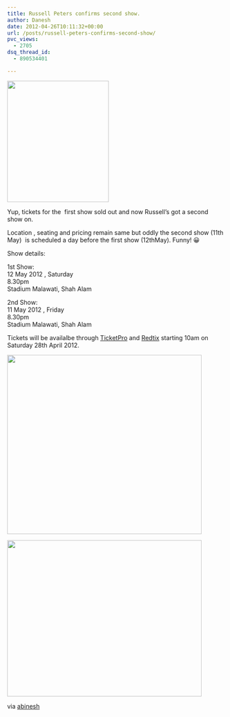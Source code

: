 ```yaml
---
title: Russell Peters confirms second show.
author: Danesh
date: 2012-04-26T10:11:32+00:00
url: /posts/russell-peters-confirms-second-show/
pvc_views:
  - 2705
dsq_thread_id:
  - 890534401

---
```

[<img loading="lazy" class="alignnone size-full wp-image-2452" title="235_peters" src="/wp-content/uploads/2012/04/235_peters.jpg" alt="" width="235" height="280" />][1]

Yup, tickets for the  first show sold out and now Russell&#8217;s got a second show on.

Location , seating and pricing remain same but oddly the second show (11th May)  is scheduled a day before the first show (12thMay). Funny! 😀

Show details:

1st Show:  
12 May 2012 , Saturday  
8.30pm  
Stadium Malawati, Shah Alam

2nd Show:  
11 May 2012 , Friday  
8.30pm  
Stadium Malawati, Shah Alam

Tickets will be availalbe through [TicketPro][2] and [Redtix][3] starting 10am on Saturday 28th April 2012.<!--more-->

[<img loading="lazy" class="alignnone size-medium wp-image-2450" title="844852_515424_price_table" src="/wp-content/uploads/2012/04/844852_515424_price_table-450x414.jpg" alt="" width="450" height="414" srcset="/wp-content/uploads/2012/04/844852_515424_price_table-450x414.jpg 450w, /wp-content/uploads/2012/04/844852_515424_price_table.jpg 593w" sizes="(max-width: 450px) 100vw, 450px" />][4]

[<img loading="lazy" class="alignnone size-medium wp-image-2451" title="844854_515425_venue_layout" src="/wp-content/uploads/2012/04/844854_515425_venue_layout-450x361.jpg" alt="" width="450" height="361" srcset="/wp-content/uploads/2012/04/844854_515425_venue_layout-450x361.jpg 450w, /wp-content/uploads/2012/04/844854_515425_venue_layout.jpg 699w" sizes="(max-width: 450px) 100vw, 450px" />][5]

via [abinesh][6]

 [1]: /wp-content/uploads/2012/04/235_peters.jpg
 [2]: http://www.ticketpro.com.my/jnp/home/index.html
 [3]: http://redtix.airasia.com/
 [4]: /wp-content/uploads/2012/04/844852_515424_price_table.jpg
 [5]: /wp-content/uploads/2012/04/844854_515425_venue_layout.jpg
 [6]: http://www.abinesh.com/delirium/posts/russell-peters-2nd-malaysia-show-ticket-details/?utm_source=feedburner&utm_medium=feed&utm_campaign=Feed%3A+abinesh+%28abinesh.com%29